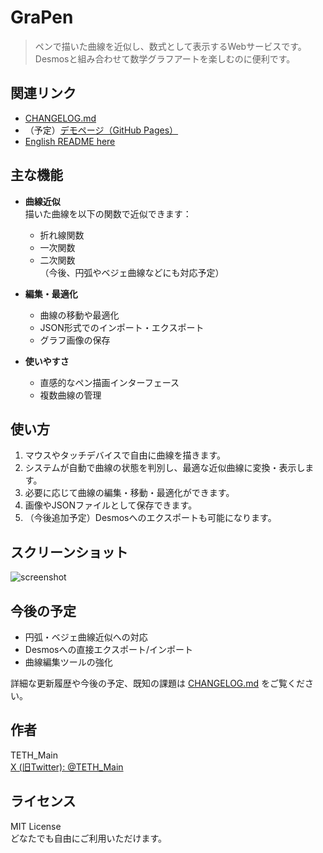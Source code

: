 # GraPen

> ペンで描いた曲線を近似し、数式として表示するWebサービスです。Desmosと組み合わせて数学グラフアートを楽しむのに便利です。

## 関連リンク

- [CHANGELOG.md](https://teth-main.github.io/GraPen/CHANGELOG.md)
- （予定）[デモページ（GitHub Pages）](https://teth-main.github.io/GraPen/)
- [English README here](https://teth-main.github.io/GraPen/README.md)

## 主な機能

- **曲線近似**  
  描いた曲線を以下の関数で近似できます：
  - 折れ線関数
  - 一次関数
  - 二次関数  
  （今後、円弧やベジェ曲線などにも対応予定）

- **編集・最適化**
  - 曲線の移動や最適化
  - JSON形式でのインポート・エクスポート
  - グラフ画像の保存

- **使いやすさ**
  - 直感的なペン描画インターフェース
  - 複数曲線の管理

## 使い方

1. マウスやタッチデバイスで自由に曲線を描きます。
2. システムが自動で曲線の状態を判別し、最適な近似曲線に変換・表示します。
3. 必要に応じて曲線の編集・移動・最適化ができます。
4. 画像やJSONファイルとして保存できます。
5. （今後追加予定）Desmosへのエクスポートも可能になります。

## スクリーンショット

![screenshot](https://teth-main.github.io/GraPen/img/screenshot.png)

## 今後の予定

- 円弧・ベジェ曲線近似への対応
- Desmosへの直接エクスポート/インポート
- 曲線編集ツールの強化

詳細な更新履歴や今後の予定、既知の課題は [CHANGELOG.md](https://teth-main.github.io/GraPen/CHANGELOG.md) をご覧ください。

## 作者

TETH_Main  
[X (旧Twitter): @TETH_Main](https://x.com/TETH_Main)

## ライセンス

MIT License  
どなたでも自由にご利用いただけます。


